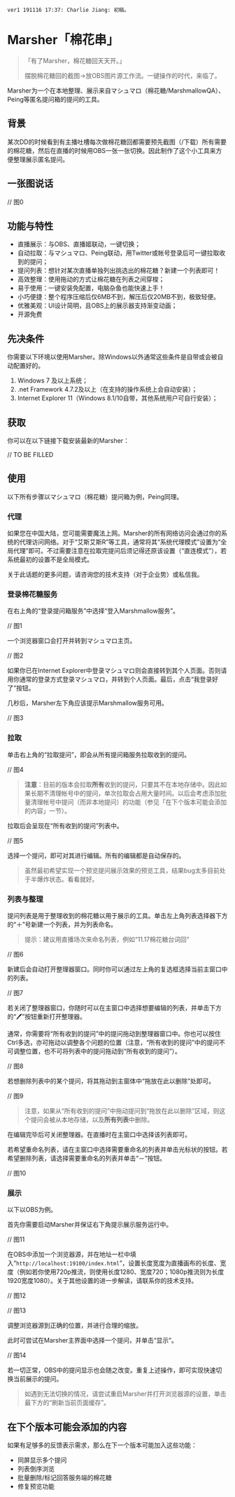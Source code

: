 ```
ver1 191116 17:37: Charlie Jiang: 初稿。
```



# Marsher「棉花串」

> 「有了Marsher，棉花糖回天天开。」
>
> 摆脱棉花糖回的截图→放OBS图片源工作流。一键操作的时代，来临了。

Marsher为一个在本地整理、展示来自マシュマロ（棉花糖/MarshmallowQA）、Peing等匿名提问箱的提问的工具。

## 背景

某次DD的时候看到有主播吐槽每次做棉花糖回都需要预先截图（/下载）所有需要的棉花糖，然后在直播的时候用OBS一张一张切换。因此制作了这个小工具来方便整理展示匿名提问。

## 一张图说话

// 图0

## 功能与特性

- 直播展示：与OBS、直播姬联动，一键切换；
- 自动拉取：与マシュマロ、Peing联动，用Twitter或帐号登录后可一键拉取收到的提问；
- 提问列表：想针对某次直播单独列出挑选出的棉花糖？新建一个列表即可！
- 高效整理：使用拖动的方式让棉花糖在列表之间穿梭；
- 易于使用：一键安装免配置，电脑杂鱼也能快速上手！
- 小巧便捷：整个程序压缩后仅6MB不到，解压后仅20MB不到，极致轻便。
- 优雅美观：UI设计简明，且OBS上的展示器支持渐变动画；
- 开源免费

## 先决条件

你需要以下环境以使用Marsher。除Windows以外通常这些条件是自带或会被自动配置好的。

1. Windows 7 及以上系统；
2. .net Framework 4.7.2及以上（在支持的操作系统上会自动安装）；
3. Internet Explorer 11（Windows 8.1/10自带，其他系统用户可自行安装）；

## 获取

你可以在以下链接下载安装最新的Marsher：

// TO BE FILLED

## 使用

以下所有步骤以マシュマロ（棉花糖）提问箱为例，Peing同理。

### 代理

如果您在中国大陆，您可能需要魔法上网。Marsher的所有网络访问会通过你的系统的代理访问网络。对于“艾斯艾斯R”等工具，通常将其“系统代理模式”设置为“全局代理”即可。不过需要注意在拉取完提问后须记得还原该设置（“直连模式”），若系统最初的设置不是全局模式。

关于此话题的更多问题，请咨询您的技术支持（对于企业势）或私信我。

### 登录棉花糖服务

在右上角的“登录提问箱服务”中选择“登入Marshmallow服务”。

// 图1

一个浏览器窗口会打开并转到マシュマロ主页。

// 图2

如果你已在Internet Explorer中登录マシュマロ则会直接转到其个人页面。否则请用你通常的登录方式登录マシュマロ，并转到个人页面。最后，点击“我登录好了”按钮。

几秒后，Marsher左下角应该提示Marshmallow服务可用。

// 图3

### 拉取

单击右上角的“拉取提问”，即会从所有提问箱服务拉取收到的提问。

// 图4

> **注意**：目前的版本会拉取**所有**收到的提问，只要其不在本地存储中。因此如果长期不清理帐号中的提问，单次拉取会占用大量时间。以后会考虑添加批量清理帐号中提问（而非本地提问）的功能（参见「在下个版本可能会添加的内容」一节）。

拉取后会呈现在“所有收到的提问”列表中。

// 图5

选择一个提问，即可对其进行编辑。所有的编辑都是自动保存的。

> 虽然最初希望实现一个预览提问展示效果的预览工具，结果bug太多目前处于半爆炸状态。看看就好。

### 列表与整理

提问列表是用于整理收到的棉花糖以用于展示的工具。单击左上角列表选择器下方的“＋”号新建一个列表，并为列表命名。

> 提示：建议用直播场次来命名列表，例如“11.17棉花糖台词回”

// 图6

新建后会自动打开整理器窗口。同时你可以通过左上角的复选框选择当前主窗口中的列表。

// 图7

若关闭了整理器窗口，你随时可以在主窗口中选择想要编辑的列表，并单击下方的“🖊”按钮重新打开整理器。

通常，你需要将“所有收到的提问”中的提问拖动到整理器窗口中。你也可以按住Ctrl多选，亦可拖动以调整各个问题的位置（注意，“所有收到的提问”中的提问不可调整位置，也不可将列表中的提问拖动到“所有收到的提问”）。

// 图8

若想删除列表中的某个提问，将其拖动到主窗体中“拖放在此以删除”处即可。

// 图9

> 注意，如果从“所有收到的提问”中拖动提问到“拖放在此以删除”区域，则这个提问会被从本地存储，以及**所有列表**中删除。

在编辑完毕后可关闭整理器。在直播时在主窗口中选择该列表即可。

若希望重命名列表，请在主窗口中选择需要重命名的列表并单击光标状的按钮。若希望删除列表，请选择需要重命名的列表并单击“－”按钮。

// 图10

### 展示

以下以OBS为例。

首先你需要启动Marsher并保证右下角提示展示服务运行中。

// 图11

在OBS中添加一个浏览器源，并在地址一栏中填入“`http://localhost:19100/index.html`”，设置长度宽度为直播画布的长度、宽度（例如若你使用720p推流，则使用长度1280、宽度720；1080p推流则为长度1920宽度1080）。关于其他设置的进一步解读，请联系你的技术支持。

// 图12

// 图13

调整浏览器源到正确的位置，并进行合理的缩放。

此时可尝试在Marsher主界面中选择一个提问，并单击“显示”。

// 图14

若一切正常，OBS中的提问显示也会随之改变。重复上述操作，即可实现快速切换当前展示的提问。

> 如遇到无法切换的情况，请尝试重启Marsher并打开浏览器源的设置，单击最下方的“刷新当前页面缓存”。

## 在下个版本可能会添加的内容

如果有足够多的反馈表示需求，那么在下一个版本可能加入这些功能：

- 同屏显示多个提问
- 列表倒序浏览
- 批量删除/标记回答服务端的棉花糖
- 修复预览功能